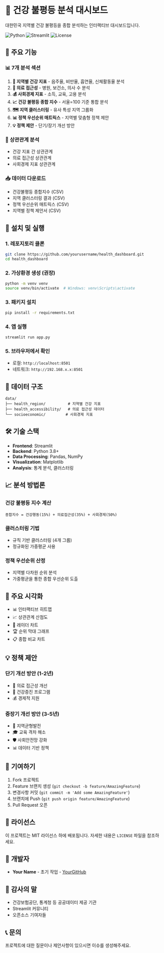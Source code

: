 # 🏥 건강 불평등 분석 대시보드

대한민국 지역별 건강 불평등을 종합 분석하는 인터랙티브 대시보드입니다.

![Python](https://img.shields.io/badge/Python-3.8+-blue.svg)
![Streamlit](https://img.shields.io/badge/Streamlit-1.28+-red.svg)
![License](https://img.shields.io/badge/License-MIT-green.svg)

## 🎯 주요 기능

### 📊 **7개 분석 섹션**
1. **🏥 지역별 건강 지표** - 음주율, 비만율, 흡연율, 신체활동율 분석
2. **🏥 의료 접근성** - 병원, 보건소, 의사 수 분석  
3. **💰 사회경제 지표** - 소득, 교육, 고용 분석
4. **📈 건강 불평등 종합 지수** - 서울=100 기준 통합 분석
5. **🗺️ 지역 클러스터링** - 유사 특성 지역 그룹화
6. **📊 정책 우선순위 매트릭스** - 지역별 맞춤형 정책 제안
7. **💡 정책 제안** - 단기/장기 개선 방안

### 🔗 **상관관계 분석**
- 건강 지표 간 상관관계
- 의료 접근성 상관관계  
- 사회경제 지표 상관관계

### 📥 **데이터 다운로드**
- 건강불평등 종합지수 (CSV)
- 지역 클러스터링 결과 (CSV)
- 정책 우선순위 매트릭스 (CSV)
- 지역별 정책 제안서 (CSV)

## 🚀 설치 및 실행

### 1. 레포지토리 클론
```bash
git clone https://github.com/yourusername/health_dashboard.git
cd health_dashboard
```

### 2. 가상환경 생성 (권장)
```bash
python -m venv venv
source venv/bin/activate  # Windows: venv\Scripts\activate
```

### 3. 패키지 설치
```bash
pip install -r requirements.txt
```

### 4. 앱 실행
```bash
streamlit run app.py
```

### 5. 브라우저에서 확인
- 로컬: `http://localhost:8501`
- 네트워크: `http://192.168.x.x:8501`

## 📁 데이터 구조

```
data/
├── health_region/          # 지역별 건강 지표
├── health_accessibility/   # 의료 접근성 데이터  
└── socioeconomic/         # 사회경제 지표
```

## 🛠️ 기술 스택

- **Frontend**: Streamlit
- **Backend**: Python 3.8+
- **Data Processing**: Pandas, NumPy
- **Visualization**: Matplotlib
- **Analysis**: 통계 분석, 클러스터링

## 📈 분석 방법론

### 건강 불평등 지수 계산
```
종합지수 = 건강행동(15%) + 의료접근성(35%) + 사회경제(50%)
```

### 클러스터링 기법
- 규칙 기반 클러스터링 (4개 그룹)
- 정규화된 가중평균 사용

### 정책 우선순위 산정
- 지역별 다차원 순위 분석
- 가중평균을 통한 종합 우선순위 도출

## 🎨 주요 시각화

- 📊 인터랙티브 히트맵
- 📈 상관관계 산점도
- 🎯 레이더 차트  
- 🏆 순위 막대 그래프
- 📋 종합 비교 차트

## 💡 정책 제안

### 단기 개선 방안 (1-2년)
- 🏥 의료 접근성 개선
- 🎯 건강증진 프로그램  
- 💰 경제적 지원

### 중장기 개선 방안 (3-5년)
- 🎯 지역균형발전
- 🎓 교육 격차 해소
- 🛡️ 사회안전망 강화
- 📊 데이터 기반 정책

## 🤝 기여하기

1. Fork 프로젝트
2. Feature 브랜치 생성 (`git checkout -b feature/AmazingFeature`)
3. 변경사항 커밋 (`git commit -m 'Add some AmazingFeature'`)
4. 브랜치에 Push (`git push origin feature/AmazingFeature`)
5. Pull Request 오픈

## 📄 라이선스

이 프로젝트는 MIT 라이선스 하에 배포됩니다. 자세한 내용은 `LICENSE` 파일을 참조하세요.

## 👥 개발자

- **Your Name** - 초기 작업 - [YourGitHub](https://github.com/yourusername)

## 🙏 감사의 말

- 건강보험공단, 통계청 등 공공데이터 제공 기관
- Streamlit 커뮤니티
- 오픈소스 기여자들

## 📞 문의

프로젝트에 대한 질문이나 제안사항이 있으시면 이슈를 생성해주세요.

